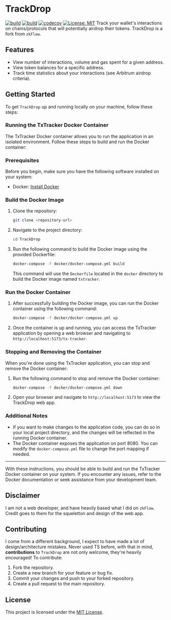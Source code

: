 # TrackDrop
[![build](https://github.com/guilyx/TrackDrop/actions/workflows/build.yml/badge.svg)](https://github.com/guilyx/TrackDrop/actions/workflows/build.yml)
[![build](https://github.com/guilyx/TrackDrop/actions/workflows/deploy.yml/deploy.svg)](https://github.com/guilyx/TrackDrop/actions/workflows/deploy.yml)
[![codecov](https://codecov.io/gh/guilyx/trackdrop/branch/master/graph/badge.svg)](https://codecov.io/gh/guilyx/trackdrop)
 [![License: MIT](https://img.shields.io/badge/License-MIT-yellow.svg)](https://opensource.org/licenses/MIT)
Track your wallet's interactions on chains/protocols that will potentially airdrop their tokens. TrackDrop is a fork from `zkFlow`.

## Features

- View number of interactions, volume and gas spent for a given address.
- View token balances for a specific address.
- Track time statistics about your interactions (see Arbitrum airdrop criteria).

## Getting Started

To get `TrackDrop` up and running locally on your machine, follow these steps:

### Running the TxTracker Docker Container

The TxTracker Docker container allows you to run the application in an isolated environment.
Follow these steps to build and run the Docker container:

### Prerequisites

Before you begin, make sure you have the following software installed on your system:

- Docker: [Install Docker](https://docs.docker.com/get-docker/)

### Build the Docker Image

1. Clone the repository:

   ```sh
   git clone <repository-url>
   ```

2. Navigate to the project directory:

   ```sh
   cd TrackDrop
   ```

3. Run the following command to build the Docker image using the provided Dockerfile:

   ```bash
   docker-compose -f docker/docker-compose.yml build
   ```

   This command will use the `Dockerfile` located in the `docker` directory to build the Docker image named `txtracker`.

### Run the Docker Container

1. After successfully building the Docker image, you can run the Docker container using the following command:

   ```bash
   docker-compose -f docker/docker-compose.yml up
   ```

2. Once the container is up and running, you can access the TxTracker application by opening a web browser and navigating to `http://localhost:5173/tx-tracker`.

### Stopping and Removing the Container

When you're done using the TxTracker application, you can stop and remove the Docker container:

1. Run the following command to stop and remove the Docker container:

   ```bash
   docker-compose -f docker/docker-compose.yml down
   ```

2. Open your browser and navigate to `http://localhost:5173` to view the TrackDrop web app.

### Additional Notes

- If you want to make changes to the application code, you can do so in your local project directory, and the changes will be reflected in the running Docker container.
- The Docker container exposes the application on port 8080. You can modify the `docker-compose.yml` file to change the port mapping if needed.

---

With these instructions, you should be able to build and run the TxTracker Docker container on your system. If you encounter any issues, refer to the Docker documentation or seek assistance from your development team.

## Disclaimer

I am not a web developer, and have heavily based what I did on `zkFlow`. Credit goes to them for the squeletton and design of the web app. 

## Contributing

I come from a different background, I expect to have made a lot of design/architecture mistakes. Never used TS before, with that in mind, **contributions** to `TrackDrop` are not only welcome, they're heavily encouraged! To contribute:

1. Fork the repository.
2. Create a new branch for your feature or bug fix.
3. Commit your changes and push to your forked repository.
4. Create a pull request to the main repository.

## License

This project is licensed under the [MIT License](LICENSE).
